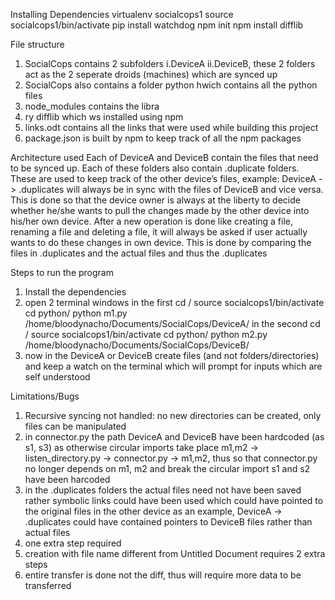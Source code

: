 Installing Dependencies
virtualenv socialcops1
source socialcops1/bin/activate
pip install watchdog
npm init
npm install difflib


File structure
1. SocialCops contains 2 subfolders i.DeviceA ii.DeviceB, these 2 folders act as the 2 seperate droids (machines) which are synced up
2. SocialCops also contains a folder python hwich contains all the python files
3. node_modules contains the libra
4. ry difflib which ws installed using npm
5. links.odt contains all the links that were used while building this project
6. package.json is built by npm to keep track of all the npm packages

Architecture used
Each of DeviceA and DeviceB contain the files that need to be synced up. Each of these folders also contain .duplicate folders. These are used to keep track of the other device’s files, example: DeviceA -> .duplicates will always be in sync with the files of DeviceB and vice versa. This is done so that the device owner is always at the liberty to decide whether he/she wants to pull the changes made by the other device into his/her own device. After a new operation is done like creating a file, renaming a file and deleting a file, it will always be asked if user actually wants to do these changes in own device. This is done by comparing the files in .duplicates and the actual files and thus the .duplicates


Steps to run the program
1. Install the dependencies
2. open 2 terminal windows
in the first
cd <path to SocialCops>/
source socialcops1/bin/activate
cd python/
python m1.py /home/bloodynacho/Documents/SocialCops/DeviceA/
in the second
cd <path to SocialCops>/
source socialcops1/bin/activate
cd python/
python m2.py /home/bloodynacho/Documents/SocialCops/DeviceB/
3. now in the DeviceA or DeviceB create files (and not folders/directories) and keep a watch on the terminal which will prompt for inputs which are self understood

Limitations/Bugs
1. Recursive syncing not handled: no new directories can be created, only files can be manipulated
2. in connector.py the path DeviceA and DeviceB have been hardcoded (as s1, s3) as otherwise circular imports take place m1,m2 -> listen_directory.py -> connector.py -> m1,m2, thus so that connector.py no longer depends on m1, m2 and break the circular import s1 and s2 have been harcoded
3. in the .duplicates folders the actual files need not have been saved rather symbolic links could have been used which could have pointed to the original files in the other device as an example, DeviceA -> .duplicates could have contained pointers to DeviceB files rather than actual files
4. one extra step required   
5. creation with file name different from Untitled Document requires 2 extra steps
6. entire transfer is done not the diff, thus will require more data to be transferred

